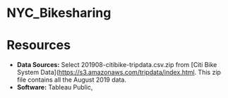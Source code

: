 # NYC_Bikesharing

# Resources
* **Data Sources:** Select 201908-citibike-tripdata.csv.zip from [Citi Bike System Data](https://s3.amazonaws.com/tripdata/index.html. This zip file contains all the August 2019 data. 
* **Software:** Tableau Public,  
